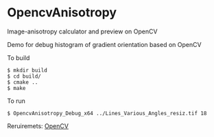# OpencvAnisotropy
Image-anisotropy calculator and preview on OpenCV

Demo for debug histogram of gradient orientation based on OpenCV

To build

```
$ mkdir build
$ cd build/
$ cmake ..
$ make
```

To run

```
$ OpencvAnisotropy_Debug_x64 ../Lines_Various_Angles_resiz.tif 18
```

Reruiremets: [OpenCV](http://opencv.org/)
